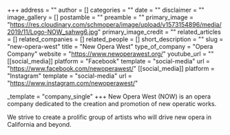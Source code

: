 +++
address = ""
author = []
categories = ""
date = ""
disclaimer = ""
image_gallery = []
postamble = ""
preamble = ""
primary_image = "https://res.cloudinary.com/schmopera/image/upload/v1573154896/media/2019/11/Logo-NOW_sahwg6.jpg"
primary_image_credit = ""
related_articles = []
related_companies = []
related_people = []
short_description = ""
slug = "new-opera-west"
title = "New Opera West"
type_of_company = "Opera Company"
website = "https://www.newoperawest.org/"
youtube_url = ""
[[social_media]]
platform = "Facebook"
template = "social-media"
url = "https://www.facebook.com/newoperawest/"
[[social_media]]
platform = "Instagram"
template = "social-media"
url = "https://www.instagram.com/newoperawest/"

_template = "company_single"
+++
New Opera West (NOW) is an opera company dedicated to the creation and promotion of new operatic works.

We strive to create a prolific group of artists who will drive new opera in California and beyond.